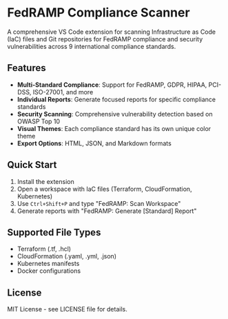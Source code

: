 # FedRAMP Compliance Scanner

A comprehensive VS Code extension for scanning Infrastructure as Code (IaC) files and Git repositories for FedRAMP compliance and security vulnerabilities across 9 international compliance standards.

## Features

- **Multi-Standard Compliance**: Support for FedRAMP, GDPR, HIPAA, PCI-DSS, ISO-27001, and more
- **Individual Reports**: Generate focused reports for specific compliance standards
- **Security Scanning**: Comprehensive vulnerability detection based on OWASP Top 10
- **Visual Themes**: Each compliance standard has its own unique color theme
- **Export Options**: HTML, JSON, and Markdown formats

## Quick Start

1. Install the extension
2. Open a workspace with IaC files (Terraform, CloudFormation, Kubernetes)
3. Use `Ctrl+Shift+P` and type "FedRAMP: Scan Workspace"
4. Generate reports with "FedRAMP: Generate [Standard] Report"

## Supported File Types

- Terraform (.tf, .hcl)
- CloudFormation (.yaml, .yml, .json)
- Kubernetes manifests
- Docker configurations

## License

MIT License - see LICENSE file for details.

